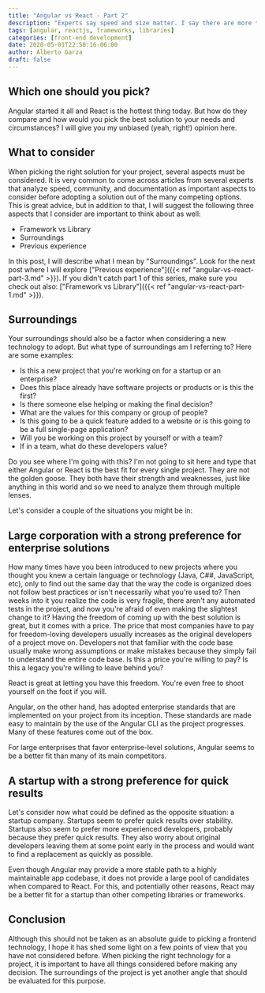 ```yaml
---
title: "Angular vs React - Part 2"
description: "Experts say speed and size matter. I say there are more things to consider when picking the right front-end framework or library for your next project."
tags: [angular, reactjs, frameworks, libraries]
categories: [front-end development]
date: 2020-05-01T22:50:16-06:00
author: Alberto Garza
draft: false
---
```



## Which one should you pick?

Angular started it all and React is the hottest thing today. But how do they compare and how would you pick the best solution to your needs and circumstances? I will give you my unbiased (yeah, right!) opinion here.

## What to consider

When picking the right solution for your project, several aspects must be considered. It is very common to come across articles from several experts that analyze speed, community, and documentation as important aspects to consider before adopting a solution out of the many competing options. This is great advice, but in addition to that, I will suggest the following three aspects that I consider are important to think about as well:

* Framework vs Library
* Surroundings
* Previous experience

In this post, I will describe what I mean by "Surroundings". Look for the next post where I will explore ["Previous experience"]({{< ref "angular-vs-react-part-3.md" >}}). If you didn't catch part 1 of this series, make sure you check out also: ["Framework vs Library"]({{< ref "angular-vs-react-part-1.md" >}}).

## Surroundings

Your surroundings should also be a factor when considering a new technology to adopt. But what type of surroundings am I referring to? Here are some examples:

* Is this a new project that you're working on for a startup or an enterprise?
* Does this place already have software projects or products or is this the first?
* Is there someone else helping or making the final decision?
* What are the values for this company or group of people?
* Is this going to be a quick feature added to a website or is this going to be a full single-page application?
* Will you be working on this project by yourself or with a team?
* If in a team, what do these developers value?

Do you see where I'm going with this? I'm not going to sit here and type that either Angular or React is the best fit for every single project. They are not the golden goose. They both have their strength and weaknesses, just like anything in this world and so we need to analyze them through multiple lenses.

Let's consider a couple of the situations you might be in:

## Large corporation with a strong preference for enterprise solutions

How many times have you been introduced to new projects where you thought you knew a certain language or technology (Java, C##, JavaScript, etc), only to find out the same day that the way the code is organized does not follow best practices or isn't necessarily what you're used to? Then weeks into it you realize the code is very fragile, there aren't any automated tests in the project, and now you're afraid of even making the slightest change to it? Having the freedom of coming up with the best solution is great, but it comes with a price. The price that most companies have to pay for freedom-loving developers usually increases as the original developers of a project move on. Developers not that familiar with the code base usually make wrong assumptions or make mistakes because they simply fail to understand the entire code base. Is this a price you're willing to pay? Is this a legacy you're willing to leave behind you?

React is great at letting you have this freedom. You're even free to shoot yourself on the foot if you will.

Angular, on the other hand, has adopted enterprise standards that are implemented on your project from its inception. These standards are made easy to maintain by the use of the Angular CLI as the project progresses. Many of these features come out of the box.

For large enterprises that favor enterprise-level solutions, Angular seems to be a better fit than many of its main competitors.

## A startup with a strong preference for quick results

Let's consider now what could be defined as the opposite situation: a startup company. Startups seem to prefer quick results over stability. Startups also seem to prefer more experienced developers, probably because they prefer quick results. They also worry about original developers leaving them at some point early in the process and would want to find a replacement as quickly as possible. 

Even though Angular may provide a more stable path to a highly maintainable app codebase, it does not provide a large pool of candidates when compared to React. For this, and potentially other reasons, React may be a better fit for a startup than other competing libraries or frameworks.

## Conclusion

Although this should not be taken as an absolute guide to picking a frontend technology, I hope it has shed some light on a few points of view that you have not considered before. When picking the right technology for a project, it is important to have all things considered before making any decision. The surroundings of the project is yet another angle that should be evaluated for this purpose.




